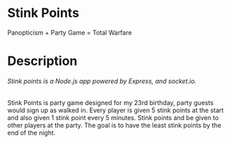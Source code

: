 # Stink Points
Panopticism + Party Game = Total Warfare

# Description
###### Stink points is a Node.js app powered by Express, and socket.io. 

Stink Points is party game designed for my 23rd birthday, party guests would sign up as walked in. 
Every player is given 5 stink points at the start and also given 1 stink point every 5 minutes. Stink points and be given to other players at the party. 
The goal is to have the least stink points by the end of the night.
